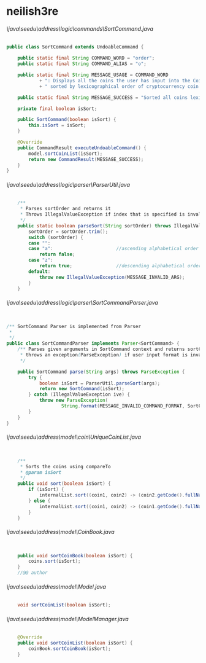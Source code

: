# neilish3re
###### \java\seedu\address\logic\commands\SortCommand.java
``` java
public class SortCommand extends UndoableCommand {

    public static final String COMMAND_WORD = "order";
    public static final String COMMAND_ALIAS = "o";

    public static final String MESSAGE_USAGE = COMMAND_WORD
            + ": Displays all the coins the user has input into the Coin Book as a list"
            + " sorted by lexicographical order of cryptocurrency coin name\n";

    public static final String MESSAGE_SUCCESS = "Sorted all coins lexicographically";

    private final boolean isSort;

    public SortCommand(boolean isSort) {
        this.isSort = isSort;
    }

    @Override
    public CommandResult executeUndoableCommand() {
        model.sortCoinList(isSort);
        return new CommandResult(MESSAGE_SUCCESS);
    }
}

```
###### \java\seedu\address\logic\parser\ParserUtil.java
``` java
    /**
     * Parses sortOrder and returns it
     * Throws IllegalValueException if index that is specified is invalid
     */
    public static boolean parseSort(String sortOrder) throws IllegalValueException {
        sortOrder = sortOrder.trim();
        switch (sortOrder) {
        case "":
        case "a":                       //ascending alphabetical order
            return false;
        case "z":
            return true;                //descending alphabetical order
        default:
            throw new IllegalValueException(MESSAGE_INVALID_ARG);
        }
    }
```
###### \java\seedu\address\logic\parser\SortCommandParser.java
``` java

/** SortCommand Parser is implemented from Parser
 *
 */
public class SortCommandParser implements Parser<SortCommand> {
    /** Parses given arguments in SortCommand context and returns sortCommand object to execute
     * throws an exception(ParseException) if user input format is invalid
     */

    public SortCommand parse(String args) throws ParseException {
        try {
            boolean isSort = ParserUtil.parseSort(args);
            return new SortCommand(isSort);
        } catch (IllegalValueException ive) {
            throw new ParseException(
                    String.format(MESSAGE_INVALID_COMMAND_FORMAT, SortCommand.MESSAGE_USAGE));
        }
    }
}

```
###### \java\seedu\address\model\coin\UniqueCoinList.java
``` java

    /**
     * Sorts the coins using compareTo
     * @param isSort
     */
    public void sort(boolean isSort) {
        if (isSort) {
            internalList.sort((coin1, coin2) -> (coin2.getCode().fullName.compareTo(coin1.getCode().fullName)));
        } else {
            internalList.sort((coin1, coin2) -> (coin1.getCode().fullName.compareTo(coin2.getCode().fullName)));
        }
    }
```
###### \java\seedu\address\model\CoinBook.java
``` java

    public void sortCoinBook(boolean isSort) {
        coins.sort(isSort);
    }
    //@@ author

```
###### \java\seedu\address\model\Model.java
``` java
    void sortCoinList(boolean isSort);

```
###### \java\seedu\address\model\ModelManager.java
``` java
    @Override
    public void sortCoinList(boolean isSort) {
        coinBook.sortCoinBook(isSort);
    }

```
